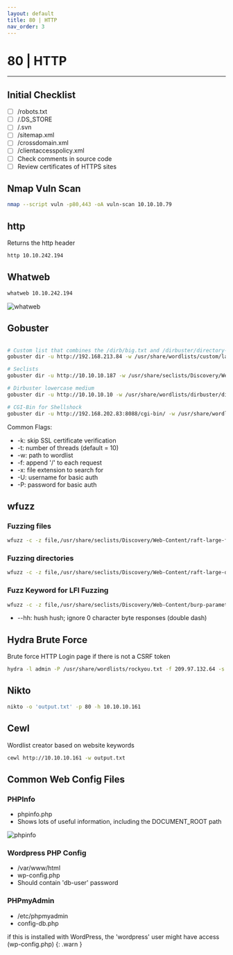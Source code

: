 ```yaml
---
layout: default
title: 80 | HTTP
nav_order: 3
---
```


# 80 | HTTP

---

## Initial Checklist

- [ ] /robots.txt
- [ ] /.DS_STORE
- [ ] /.svn
- [ ] /sitemap.xml
- [ ] /crossdomain.xml
- [ ] /clientaccesspolicy.xml
- [ ] Check comments in source code
- [ ] Review certificates of HTTPS sites

## Nmap Vuln Scan

```bash
nmap --script vuln -p80,443 -oA vuln-scan 10.10.10.79
```

## http

Returns the http header

```bash
http 10.10.242.194
```

## Whatweb

```bash
whatweb 10.10.242.194
```

![whatweb](../../../assets/images/whatweb.png)

## Gobuster

```bash

# Custom list that combines the /dirb/big.txt and /dirbuster/directory-list-lowercase-2.3-medium.txt
gobuster dir -u http://192.168.213.84 -w /usr/share/wordlists/custom/large_final.txt -x aspx,php,txt,conf -t 80 -k

# Seclists
gobuster dir -u http://10.10.10.187 -w /usr/share/seclists/Discovery/Web-Content/raft-small-words.txt -x php,txt,html -t 80

# Dirbuster lowercase medium
gobuster dir -u http://10.10.10.10 -w /usr/share/wordlists/dirbuster/directory-list-lowercase-2.3-medium.txt -x aspx,php,txt,conf -t 80

# CGI-Bin for Shellshock
gobuster dir -u http://192.168.202.83:8088/cgi-bin/ -w /usr/share/wordlists/custom/large_final.txt -k -t 80 -x sh,cgi
```

Common Flags:

- -k: skip SSL certificate verification
- -t: number of threads (default = 10)
- -w: path to wordlist
- -f: append '/' to each request
- -x: file extension to search for
- -U: username for basic auth
- -P: password for basic auth

## wfuzz

### Fuzzing files

```bash
wfuzz -c -z file,/usr/share/seclists/Discovery/Web-Content/raft-large-files.txt --hc 404 "http://192.168.202.83/FUZZ"
```

### Fuzzing directories

```bash
wfuzz -c -z file,/usr/share/seclists/Discovery/Web-Content/raft-large-directories.txt --hc 404 "http://192.168.202.83/FUZZ"
```

### Fuzz Keyword for LFI Fuzzing

```bash
wfuzz -c -z file,/usr/share/seclists/Discovery/Web-Content/burp-parameter-names.txt --hh 0 "http://192.168.202.80/console/file.php?FUZZ=../../../../../../../etc/passwd"
```

- --hh: hush hush; ignore 0 character byte responses (double dash)

## Hydra Brute Force

Brute force HTTP Login page if there is not a CSRF token

```bash
hydra -l admin -P /usr/share/wordlists/rockyou.txt -f 209.97.132.64 -s 31009 http-post-form "/admin_login.php:user=^USER^&pass=^PASS^:F=<form name='login'"
```

## Nikto

```bash
nikto -o 'output.txt' -p 80 -h 10.10.10.161
```

## Cewl

Wordlist creator based on website keywords

```bash
cewl http://10.10.10.161 -w output.txt
```

## Common Web Config Files

### PHPInfo

- phpinfo.php
- Shows lots of useful information, including the DOCUMENT_ROOT path

![phpinfo](../../../assets/images/phpinfo.png)

### Wordpress PHP Config

- /var/www/html
- wp-config.php
- Should contain 'db-user' password

### PHPmyAdmin

- /etc/phpmyadmin
- config-db.php

if this is installed with WordPress, the 'wordpress' user might have access (wp-config.php)
{: .warn }
